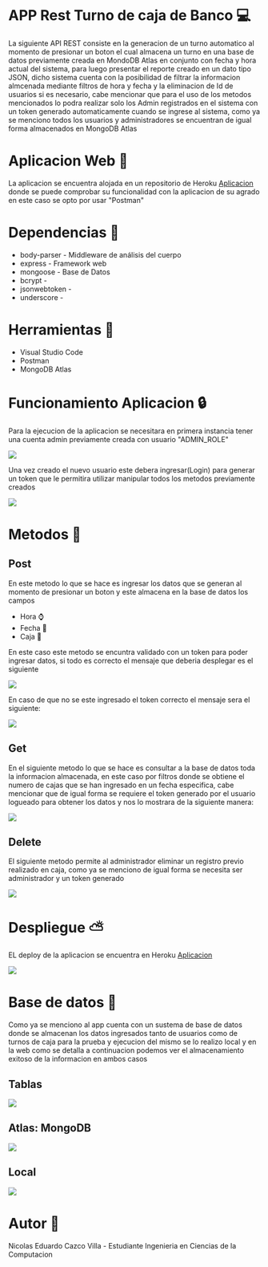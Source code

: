 # APP Rest Turno de caja de Banco :computer:
La siguiente API REST consiste en la generacion de un turno automatico al momento de presionar un
boton el cual almacena un turno en una base de datos previamente creada en MondoDB Atlas en conjunto con 
fecha y hora actual del sistema, para luego presentar el reporte creado en un dato tipo JSON, dicho
sistema cuenta con la posibilidad de filtrar la informacion almcenada mediante filtros de hora y fecha
y la eliminacion de Id de usuarios si es necesario, cabe mencionar que para el uso de los metodos mencionados
lo podra realizar solo los Admin registrados en el sistema con un token generado automaticamente cuando se ingrese al
sistema, como ya se menciono todos los usuarios y administradores se encuentran de igual forma almacenados en MongoDB Atlas

 
# Aplicacion Web :beginner:

La aplicacion se encuentra alojada en un repositorio de Heroku [Aplicacion](https://gentle-waters-83350.herokuapp.com/) donde se puede comprobar su funcionalidad con la aplicacion de su agrado en este caso se opto por usar "Postman"


# Dependencias :memo:


   * body-parser - Middleware de análisis del cuerpo
   * express - Framework web
   * mongoose - Base de Datos
   * bcrypt -
   * jsonwebtoken -
   * underscore -
   
# Herramientas :hammer:

   * Visual Studio Code 
   * Postman 
   * MongoDB Atlas 
   
# Funcionamiento Aplicacion :lock:

Para la ejecucion de la aplicacion se necesitara en primera instancia tener una cuenta admin previamente creada con usuario "ADMIN_ROLE" 

![](images/1.png)

Una vez creado el nuevo usuario este debera ingresar(Login) para generar un token que le permitira utilizar manipular todos los metodos previamente creados

![](images/2.png)

# Metodos :open_file_folder:
## Post

En este metodo lo que se hace es ingresar los datos que se generan al momento de presionar un boton y este almacena en la base de datos los campos
 * Hora :watch:
 * Fecha :date:
 * Caja :fax:
 
En este caso este metodo se encuntra validado con un token para poder ingresar datos, si todo es correcto el mensaje que deberia desplegar es el siguiente
 
![](images/3.png)

En caso de que no se este ingresado el token correcto el mensaje sera el siguiente:

![](images/4.png)

## Get

En el siguiente metodo lo que se hace es consultar a la base de datos toda la informacion almacenada, en este caso por filtros donde se obtiene el numero de cajas que se han ingresado en un fecha especifica, cabe mencionar que de igual forma se requiere el token generado por el usuario logueado para obtener los datos y nos lo mostrara de la siguiente manera:

![](images/5.png)

## Delete

El siguiente metodo permite al administrador eliminar un registro previo realizado en caja, como ya se menciono de igual forma se necesita ser administrador y un token generado 

![](images/6.png)


# Despliegue :partly_sunny:

EL deploy de la aplicacion se encuentra en Heroku [Aplicacion](https://gentle-waters-83350.herokuapp.com/)

![](images/7.png)

# Base de datos :floppy_disk:

Como ya se menciono al app cuenta con un sustema de base de datos donde se almacenan los datos ingresados tanto de usuarios como de turnos de caja para la prueba y ejecucion del mismo se lo realizo local y en la web como se detalla a continuacion podemos ver el almacenamiento exitoso de la informacion en ambos casos

## Tablas

![](images/8.png)

## Atlas: MongoDB

![](images/9.png)

## Local

![](images/10.png)

# Autor :man:

Nicolas Eduardo Cazco Villa - Estudiante Ingenieria en Ciencias de la Computacion

